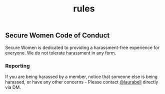﻿---
title: "rules"
bg: darkmauve  #defined in _config.yml, can use html color like '#0fbfcf'
color: white   #text color
fa-icon: group
---

## Secure Women Code of Conduct ##

Secure Women is dedicated to providing a harassment-free experience for everyone. We do not tolerate harassment in any form.

### Reporting ##

If you are being harassed by a member, notice that someone else is being harassed, or have any other concerns - Please contact [@laurabell](https://womenintech.slack.com/team/laurabell) directly via DM.
